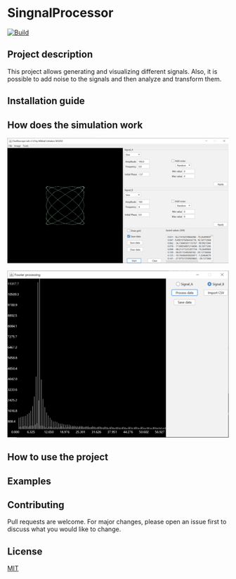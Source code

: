# SingnalProcessor
[![Build](https://github.com/mikhirurg/SignalProcessor/actions/workflows/maven.yml/badge.svg)](https://github.com/mikhirurg/SignalProcessor/actions/workflows/maven.yml)

## Project description

This project allows generating and visualizing different signals. Also, it is possible to add noise to the signals and then analyze and transform them. 

## Installation guide

## How does the simulation work

![Main window](img/img1.PNG)

![Fourier processing](img/img2.PNG)

## How to use the project

## Examples

## Contributing

Pull requests are welcome. For major changes, please open an issue first
to discuss what you would like to change.

## License

[MIT](/LICENSE.txt)
